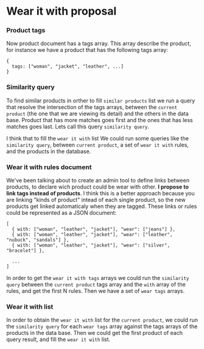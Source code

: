 # Wear it with proposal

### Product tags

Now product document has a tags array. This array describe the product, for instance we have a product that has the following tags array:

```
{
  tags: ["woman", "jacket", "leather", ...]
}
```

### Similarity query

To find similar products in orther to fill `similar products` list we run a query that resolve the intersection of the tags arrays, between the `current product` (the one that we are viewing its detail) and the others in the data base. Product that has more matches goes first and the ones that has less matches goes last. Lets call this query `similarity query`.

I think that to fill the `wear it with` list We could run some queries like the `similarity query`, between `current product`, a set of `wear it with` rules, and the products in the database.

### Wear it with rules document

We've been talking about to create an admin tool to define links between products, to declare wich product could be wear with other. **I propose to link tags instead of products**. I think this is a better approach because you are linking "kinds of product" intead of each single product, so the new products get linked automaticaly when they are tagged.
These links or rules could be represented as a JSON document:

```
[
  { with: ["woman", "leather", "jacket"], "wear": ["jeans"] },
  { with: ["woman", "leather", "jacket"], "wear": ["leather", "nubuck", "sandals"] },
  { with: ["woman", "leather", "jacket"], "wear": ["silver", "bracelet"] },
  
  ...
]
```

In order to get the `wear it with tags` arrays we could run the `similarity query` between the `current product` tags array and the `with` array of the rules, and get the first N rules. Then we have a set of `wear tags` arrays.

### Wear it with list

In order to obtain the `wear it with` list for the `current product`, we could run the `similarity query` for each `wear tags` array against the tags arrays of the products in the data base. Then we could get the first product of each query result, and fill the `wear it with` list.
